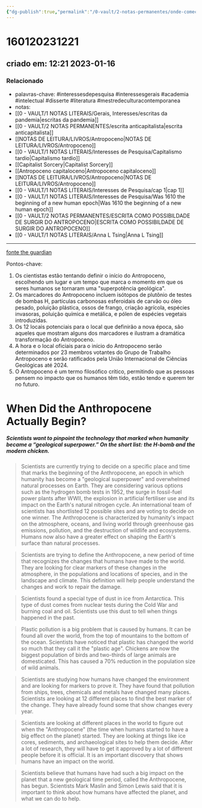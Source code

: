 ```yaml
---
{"dg-publish":true,"permalink":"/0-vault/2-notas-permanentes/onde-comeca-o-antropoceno/","tags":["permanente","interessesdepesquisa","interessesgerais","academia","intelectual","disserte","literatura","mestredeculturacontemporanea"],"dgHomeLink":true,"dgShowLocalGraph":true,"dgShowFileTree":true,"dgEnableSearch":true}
---
```


# 160120231221
## criado em: 12:21 2023-01-16

### Relacionado
- palavras-chave: #interessesdepesquisa #interessesgerais #academia #intelectual #disserte #literatura #mestredeculturacontemporanea 
- notas:
- [[0 - VAULT/1 NOTAS LITERAIS/Gerais, Interesses/escritas da pandemia\|escritas da pandemia]]
- [[0 - VAULT/2 NOTAS PERMANENTES/escrita anticapitalista\|escrita anticapitalista]]
- [[NOTAS DE LEITURA/LIVROS/Antropoceno\|NOTAS DE LEITURA/LIVROS/Antropoceno]]
- [[0 - VAULT/1 NOTAS LITERAIS/Interesses de Pesquisa/Capitalismo tardio\|Capitalismo tardio]]
- [[Capitalist Sorcery\|Capitalist Sorcery]]
- [[Antropoceno capitaloceno\|Antropoceno capitaloceno]]
- [[NOTAS DE LEITURA/LIVROS/Antropoceno\|NOTAS DE LEITURA/LIVROS/Antropoceno]]
- [[0 - VAULT/1 NOTAS LITERAIS/Interesses de Pesquisa/cap 1\|cap 1]]
- [[0 - VAULT/1 NOTAS LITERAIS/Interesses de Pesquisa/Was 1610 the beginning of a new human epoch\|Was 1610 the beginning of a new human epoch]]
- [[0 - VAULT/2 NOTAS PERMANENTES/ESCRITA COMO POSSIBILDADE DE SURGIR DO ANTROPOCENO\|ESCRITA COMO POSSIBILDADE DE SURGIR DO ANTROPOCENO]]
- [[0 - VAULT/1 NOTAS LITERAIS/Anna L Tsing\|Anna L Tsing]]

---
[fonte the guardian](https://www.theguardian.com/environment/2023/jan/06/h-bombs-chicken-bones-scientists-race-to-define-start-of-the-anthropocene)

Pontos-chave:
1. Os cientistas estão tentando definir o início do Antropoceno, escolhendo um lugar e um tempo que marca o momento em que os seres humanos se tornaram uma "superpotência geológica".
2. Os marcadores do Antropoceno incluem isótopos de plutônio de testes de bombas H, partículas carbonosas esferoidais de carvão ou óleo pesado, poluição plástica, ossos de frango, criação agrícola, espécies invasoras, poluição química e metálica, e pólen de espécies vegetais introduzidas.
3. Os 12 locais potenciais para o local que definirão a nova época, são aqueles que mostram alguns dos marcadores e ilustram a dramática transformação do Antropoceno.
4. A hora e o local oficiais para o início do Antropoceno serão determinados por 23 membros votantes do Grupo de Trabalho Antropoceno e serão ratificados pela União Internacional de Ciências Geológicas até 2024.
5. O Antropoceno é um termo filosófico crítico, permitindo que as pessoas pensem no impacto que os humanos têm tido, estão tendo e querem ter no futuro.


# When Did the Anthropocene Actually Begin?

##### Scientists want to pinpoint the technology that marked when humanity became a “geological superpower.” On the short list: the H-bomb and the modern chicken.

>Scientists are currently trying to decide on a specific place and time that marks the beginning of the Anthropocene, an epoch in which humanity has become a "geological superpower" and overwhelmed natural processes on Earth. They are considering various options such as the hydrogen bomb tests in 1952, the surge in fossil-fuel power plants after WWII, the explosion in artificial fertiliser use and its impact on the Earth's natural nitrogen cycle. An international team of scientists has shortlisted 12 possible sites and are voting to decide on one winner. The Anthropocene is characterized by humanity's impact on the atmosphere, oceans, and living world through greenhouse gas emissions, pollution, and the destruction of wildlife and ecosystems. Humans now also have a greater effect on shaping the Earth's surface than natural processes.

>Scientists are trying to define the Anthropocene, a new period of time that recognizes the changes that humans have made to the world. They are looking for clear markers of these changes in the atmosphere, in the populations and locations of species, and in the landscape and climate. This definition will help people understand the changes and work to repair the damage.

>Scientists found a special type of dust in ice from Antarctica. This type of dust comes from nuclear tests during the Cold War and burning coal and oil. Scientists use this dust to tell when things happened in the past.

>Plastic pollution is a big problem that is caused by humans. It can be found all over the world, from the top of mountains to the bottom of the ocean. Scientists have noticed that plastic has changed the world so much that they call it the "plastic age". Chickens are now the biggest population of birds and two-thirds of large animals are domesticated. This has caused a 70% reduction in the population size of wild animals.

>Scientists are studying how humans have changed the environment and are looking for markers to prove it. They have found that pollution from ships, trees, chemicals and metals have changed many places. Scientists are looking at 12 different places to find the best marker of the change. They have already found some that show changes every year.

>Scientists are looking at different places in the world to figure out when the "Anthropocene" (the time when humans started to have a big effect on the planet) started. They are looking at things like ice cores, sediments, and archaeological sites to help them decide. After a lot of research, they will have to get it approved by a lot of different people before it is official. It is an important discovery that shows humans have an impact on the world.

>Scientists believe that humans have had such a big impact on the planet that a new geological time period, called the Anthropocene, has begun. Scientists Mark Maslin and Simon Lewis said that it is important to think about how humans have affected the planet, and what we can do to help.